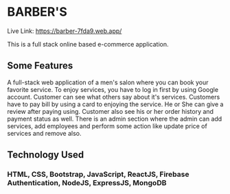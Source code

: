 # BARBER'S
Live Link:  https://barber-7fda9.web.app/


This is a full stack online based e-commerce application.

## Some Features
A full-stack web application of a men's salon where you can book your favorite
service. To enjoy services, you have to log in first by using Google account. Customer can see what others say about it's services. Customers have to pay bill by using a card to enjoying the service. He or She can give a review after paying using. Customer also see his or her order history and payment status as well. There is an admin section where the admin can add services, add employees and perform some action like update price of services and remove also.

## Technology Used
### HTML, CSS, Bootstrap, JavaScript, ReactJS, Firebase Authentication, NodeJS, ExpressJS, MongoDB

